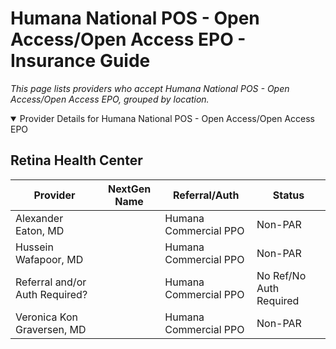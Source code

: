 # Humana National POS - Open Access/Open Access EPO - Insurance Guide

*This page lists providers who accept Humana National POS - Open Access/Open Access EPO, grouped by location.*

<details open><summary>Provider Details for Humana National POS - Open Access/Open Access EPO</summary>

## Retina Health Center

| Provider | NextGen Name | Referral/Auth | Status |
|----------|-------------|--------------|--------|
| Alexander Eaton, MD |  | Humana Commercial PPO | Non-PAR |
| Hussein Wafapoor, MD |  | Humana Commercial PPO | Non-PAR |
| Referral and/or Auth Required? |  | Humana Commercial PPO | No Ref/No Auth Required |
| Veronica Kon Graversen, MD |  | Humana Commercial PPO | Non-PAR |

</details>

